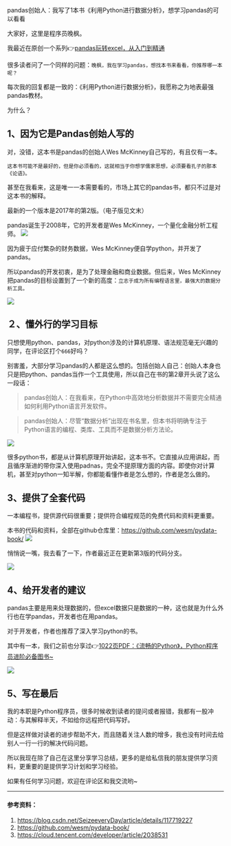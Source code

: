 pandas创始人：我写了1本书《利用Python进行数据分析》，想学习pandas的可以看看

大家好，这里是程序员晚枫。

我最近在原创一个系列👉[pandas玩转excel，从入门到精通](https://mp.weixin.qq.com/s/YkON0ROI7WPt0EefGYSEpg)

很多读者问了一个同样的问题：``晚枫，我在学习pandas，想找本书来看看，你推荐哪一本呢？``

每次我的回复都是一致的：《利用Python进行数据分析》，我愿称之为地表最强pandas教材。


为什么？

## 1、因为它是Pandas创始人写的

对，没错，这本书是pandas的创始人Wes McKinney自己写的，有且仅有一本。

``这本书可能不是最好的，但是你必须看的，这就相当于你想学儒家思想，必须要看孔子的那本《论语》。``

甚至在我看来，这是唯一一本需要看的，市场上其它的pandas书，都只不过是对这本书的解释。


最新的一个版本是2017年的第2版。（电子版见文末）




pandas诞生于2008年，它的开发者是Wes McKinney，一个量化金融分析工程师。
![](https://www.python-office.com/api/img-cdn/pandas/pd-book/creater.png)

因为疲于应付繁杂的财务数据，Wes McKinney便自学python，并开发了pandas。

所以pandas的开发初衷，是为了处理金融和商业数据。但后来，Wes McKinney把pandas的目标设置到了一个新的高度：``立志于成为所有编程语言里，最强大的数据分析工具。``

![](https://www.python-office.com/api/img-cdn/pandas/pd-book/contact.jpg)

## ２、懂外行的学习目标

只想使用python、pandas，对python涉及的计算机原理、语法规范毫无兴趣的同学，在评论区打个``666``好吗？

别害羞，大部分学习pandas的人都是这么想的。包括创始人自己：创始人本身也只是把python、pandas当作一个工具使用，所以自己在书的第2章开头说了这么一段话：
> pandas创始人：在我看来，在Python中高效地分析数据并不需要完全精通如何利用Python语言开发软件。

> pandas创始人：尽管“数据分析”出现在书名里，但本书将明确专注于Python语言的编程、类库、工具而不是数据分析方法论。

![](https://www.python-office.com/api/img-cdn/pandas/pd-book/not-pro.jpg)

很多python书，都是从计算机原理开始讲起，这本书不。它直接从应用讲起，而且循序渐进的带你深入使用padnas，完全不提原理方面的内容。即使你对计算机，甚至对python一知半解，你都能看懂作者是怎么想的，作者是怎么做的。

## 3、提供了全套代码

一本编程书，提供源代码很重要；提供符合编程规范的免费代码和资料更重要。

本书的代码和资料，全部在github仓库里：https://github.com/wesm/pydata-book/
![](https://www.python-office.com/api/img-cdn/pandas/pd-book/code.jpg)

悄悄说一嘴，我去看了一下，作者最近正在更新第3版的代码分支。

![](https://www.python-office.com/api/img-cdn/pandas/pd-book/github.jpg)

## 4、给开发者的建议

pandas主要是用来处理数据的，但excel数据只是数据的一种，这也就是为什么外行也在学pandas，开发者也在用pandas。

对于开发者，作者也推荐了深入学习python的书。

其中有一本，我们之前也分享过👉[1022页PDF：《流畅的Python》，Python程序员进阶必备图书~](1022页PDF：《流畅的Python》，Python程序员进阶必备图书~)

![](https://www.python-office.com/api/img-cdn/pandas/pd-book/fluent.jpg)

## 5、写在最后

我的本职是Python程序员，很多时候收到读者的提问或者报错，我都有一股冲动：与其解释半天，不如给你远程把代码写好。

但是这样做对读者的进步帮助不大，而且随着关注人数的增多，我也没有时间去给别人一行一行的解决代码问题。

所以我现在除了自己在这里分享学习总结，更多的是给私信我的朋友提供学习资料，更重要的是提供学习计划和学习经验。

如果有任何学习问题，欢迎在评论区和我交流哟~

----
#### 参考资料：
1. https://blog.csdn.net/SeizeeveryDay/article/details/117719227
2. https://github.com/wesm/pydata-book/
3. https://cloud.tencent.com/developer/article/2038531








